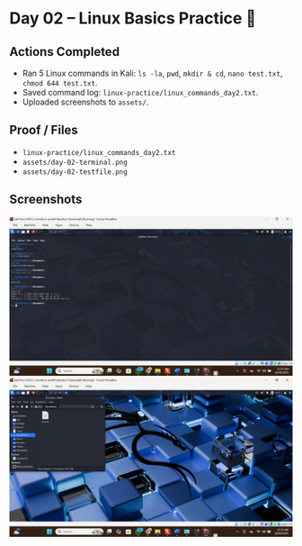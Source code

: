 # Day 02 – Linux Basics Practice 🐧

## Actions Completed
- Ran 5 Linux commands in Kali: `ls -la`, `pwd`, `mkdir & cd`, `nano test.txt`, `chmod 644 test.txt`.
- Saved command log: `linux-practice/linux_commands_day2.txt`.
- Uploaded screenshots to `assets/`.

## Proof / Files
- `linux-practice/linux_commands_day2.txt`
- `assets/day-02-terminal.png`
- `assets/day-02-testfile.png`

## Screenshots
![Terminal session](../assets/day-02-terminal.png)
![test.txt verification](../assets/day-02-files.png)
